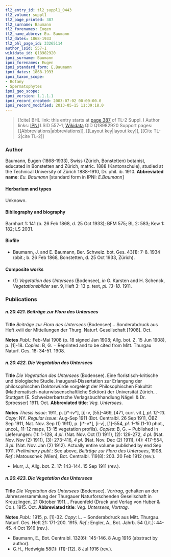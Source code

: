 ```yaml
---
tl2_entry_id: tl2_suppl1_0443
tl2_volume: suppl1
tl2_page_printed: 387
tl2_surname: Baumann
tl2_forenames: Eugen
tl2_name_abbrev: Eu. Baumann
tl2_dates: 1868-1933
tl2_bhl_page_id: 33265114
author_lsid: 557-1
wikidata_id: Q18982920
ipni_surname: Baumann
ipni_forenames: Eugen
ipni_standard_form: E.Baumann
ipni_dates: 1868-1933
ipni_taxon_scope: 
- Botany
- Spermatophytes
ipni_geo_scope: 
ipni_version: 1.1.1.1
ipni_record_created: 2003-07-02 00:00:00.0
ipni_record_modified: 2013-05-15 11:39:18.0
---
```


> [!cite] BHL link: this entry starts at [page 387](https://www.biodiversitylibrary.org/page/33265114) of TL-2 Suppl. I
> Author links: [IPNI](https://www.ipni.org/a/557-1) LSID 557-1, [Wikidata](https://www.wikidata.org/wiki/Q18982920) QID Q18982920
> Support pages: [[Abbreviations|abbreviations]], [[Layout key|layout key]], [[Cite TL-2|cite TL-2]]

### Author

Baumann, Eugen (1868-1933), Swiss (Zürich, Bonstetten) botanist, educated in Bonstetten and Zürich, matric. 1888 (Kantonschule), studied at the Technical University of Zürich 1888-1910, Dr. phil. ib. 1910. 
**Abbreviated name**: *Eu. Baumann* \[standard form in IPNI: *E.Baumann*\]

#### Herbarium and types

Unknown.

#### Bibliography and biography

Barnhart 1: 141 (b. 26 Feb 1868, d. 25 Oct 1933); BFM 575; BL 2: 583; Kew 1: 182; LS 2031.

#### Biofile

- Baumann, J. and E. Baumann, Ber. Schweiz. bot. Ges. 43(1): 7-8. 1934 (obit.; b. 26 Feb 1868, Bonstetten, d. 25 Oct 1933, Zürich).

#### Composite works

- (1) *Vegetation des Untersees* (Bodensee), *in* G. Karsten and H. Schenck, *Vegetationsbilder* ser. 9, Heft 3: 13 p. text, *pl. 13-18.* 1911.

### Publications

##### n.20.421. Beiträge zur Flora des Untersees

**Title**
*Beiträge zur Flora des Untersees* (Bodensee)... Sonderabdruck aus Heft xviii der Mitteilungen der Thurg. Naturf. Gesellschaft \[1908\]. Oct.

**Notes**
*Publ*.: Feb-Mai 1908 (p. 18 signed Jan 1908; Allg. bot. Z. 15 Jun 1908), p. \[1\]-18. *Copies*: B, G. − Reprinted and to be cited from Mitt. Thurgau Naturf. Ges. 18: 34-51. 1908.

##### n.20.422. Die Vegetation des Untersees

**Title**
*Die Vegetation des Untersees* (Bodensee). Eine floristisch-kritische und biologische Studie. Inaugural-Dissertation zur Erlangung der philosophischen Doktorwürde vorgelegt der Philosophischen Fakultät (Mathematisch-naturwissenschaftliche Sektion) der Universität Zürich... Stuttgart (E. Schweizerbartsche Verlagsbuchhandlung Nägeli & Dr. Sproesser) 1911. Oct.
**Abbreviated title**: *Veg. Untersees*.

**Notes**
*Thesis issue*: 1911, p. \[i\*-iv\*\], \[i\]-v, \[55\]-469, \[471, curr. vit.\], *pl. 12-13.* *Copy*: NY.
*Regular issue*: Aug-Sep 1911 (Bot. Centralbl. 26 Sep 1911, ÖBZ Sep 1911, Nat. Nov. Sep (1) 1911), p. \[i\*-v\*\], \[i-v\], \[1\]-554, *pl. 1-15* (1-10 phot., uncol., 11-12 maps, 13-15 vegetation profils). *Copies*: B, G. − Published in Lieferungen: (1): 1-128, *4 pl*. (Nat. Nov. Oct (1) 1911), (2): 129-272, *4 pl*. (Nat. Nov. Nov (2) 1911), (3): 273-416, *4 pl*. (Nat. Nov. Dec (2) 1911), (4): 417-554, *3 pl*. (Nat. Nov. Jan (2) 1912). Actually entire volume published by end Sep 1911.
*Preliminary publ*.: See above, *Beiträge zur Flora des Untersees*, 1908.
*Ref*.: Matouschek (Wien), Bot. Centralbl. 119(8): 203. 20 Feb 1912 (rev.).
- Murr, J., Allg. bot. Z. 17: 143-144. 15 Sep 1911 (rev.).

##### n.20.423. Die Vegetation des Untersees

**Title**
*Die Vegetation des Untersees* (Bodensee). *Vortrag*, gehalten an der Jahresversammlung der Thurgauer Naturforschenden Gesellschaft in Kreuzlingen, 21 Oktober 1911... Frauenfeld (Druck und Verlag von Huber & Co.). 1915. Oct.
**Abbreviated title**: *Veg. Untersees, Vortrag*.

**Notes**
*Publ*.: 1915, p. \[1\]-32. *Copy*: L. − Sonderabdruck aus Mitt. Thurgau. Naturf. Ges. Heft 21: 171-200. 1915.
*Ref*.: Engler, A., Bot. Jahrb. 54 (Lit.): 44-45. 4 Oct 1916 (rev.).
- Baumann, E., Bot. Centralbl. 132(6): 145-146. 8 Aug 1916 (abstract by author).
- G.H., Hedwigia 58(1): (11)-(12). 8 Jul 1916 (rev.).

